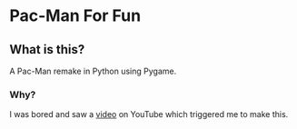 # Pac-Man For Fun

## What is this?
A Pac-Man remake in Python using Pygame.

### Why?
I was bored and saw a [video](https://www.youtube.com/watch?v=PC_pAgJopIA) on YouTube which triggered me to make this.